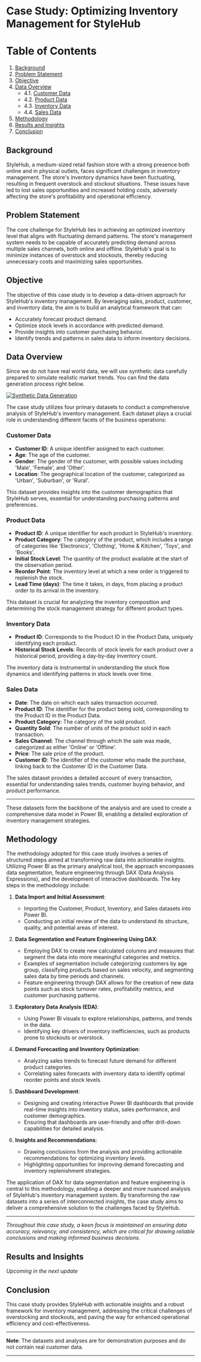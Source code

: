 # Case Study: Optimizing Inventory Management for StyleHub

# Table of Contents
1. [Background](#background)
2. [Problem Statement](#problem-statement)
3. [Objective](#objective)
4. [Data Overview](#data-overview)
    - 4.1. [Customer Data](#customer-data)
    - 4.2. [Product Data](#product-data)
    - 4.3. [Inventory Data](#inventory-data)
    - 4.4. [Sales Data](#sales-data)
5. [Methodology](#methodology)
6. [Results and Insights](#results-and-insights)
7. [Conclusion](#conclusion)

## Background

StyleHub, a medium-sized retail fashion store with a strong presence both online and in physical outlets, faces significant challenges in inventory management. The store's inventory dynamics have been fluctuating, resulting in frequent overstock and stockout situations. These issues have led to lost sales opportunities and increased holding costs, adversely affecting the store's profitability and operational efficiency.

## Problem Statement

The core challenge for StyleHub lies in achieving an optimized inventory level that aligns with fluctuating demand patterns. The store's management system needs to be capable of accurately predicting demand across multiple sales channels, both online and offline. StyleHub's goal is to minimize instances of overstock and stockouts, thereby reducing unnecessary costs and maximizing sales opportunities.

## Objective

The objective of this case study is to develop a data-driven approach for StyleHub's inventory management. By leveraging sales, product, customer, and inventory data, the aim is to build an analytical framework that can:

- Accurately forecast product demand.
- Optimize stock levels in accordance with predicted demand.
- Provide insights into customer purchasing behavior.
- Identify trends and patterns in sales data to inform inventory decisions.

## Data Overview

Since we do not have real world data, we will use synthetic data carefully prepared to simulate realistic market trends. You can find the data generation process right below.

[![Synthetic Data Generation](https://img.shields.io/badge/Data%20Generation-yellow?logo=Google-Colab)](https://colab.research.google.com/drive/1EHGjwo323nD9McHyVJi-u0EdfYW2I_ub?usp=sharing)

The case study utilizes four primary datasets to conduct a comprehensive analysis of StyleHub's inventory management. Each dataset plays a crucial role in understanding different facets of the business operations:

### Customer Data
- **Customer ID**: A unique identifier assigned to each customer.
- **Age**: The age of the customer.
- **Gender**: The gender of the customer, with possible values including 'Male', 'Female', and 'Other'.
- **Location**: The geographical location of the customer, categorized as 'Urban', 'Suburban', or 'Rural'.

This dataset provides insights into the customer demographics that StyleHub serves, essential for understanding purchasing patterns and preferences.

### Product Data
- **Product ID**: A unique identifier for each product in StyleHub's inventory.
- **Product Category**: The category of the product, which includes a range of categories like 'Electronics', 'Clothing', 'Home & Kitchen', 'Toys', and 'Books'.
- **Initial Stock Level**: The quantity of the product available at the start of the observation period.
- **Reorder Point**: The inventory level at which a new order is triggered to replenish the stock.
- **Lead Time (days)**: The time it takes, in days, from placing a product order to its arrival in the inventory.

This dataset is crucial for analyzing the inventory composition and determining the stock management strategy for different product types.

### Inventory Data
- **Product ID**: Corresponds to the Product ID in the Product Data, uniquely identifying each product.
- **Historical Stock Levels**: Records of stock levels for each product over a historical period, providing a day-by-day inventory count.

The inventory data is instrumental in understanding the stock flow dynamics and identifying patterns in stock levels over time.

### Sales Data
- **Date**: The date on which each sales transaction occurred.
- **Product ID**: The identifier for the product being sold, corresponding to the Product ID in the Product Data.
- **Product Category**: The category of the sold product.
- **Quantity Sold**: The number of units of the product sold in each transaction.
- **Sales Channel**: The channel through which the sale was made, categorized as either 'Online' or 'Offline'.
- **Price**: The sale price of the product.
- **Customer ID**: The identifier of the customer who made the purchase, linking back to the Customer ID in the Customer Data.

The sales dataset provides a detailed account of every transaction, essential for understanding sales trends, customer buying behavior, and product performance.

---

These datasets form the backbone of the analysis and are used to create a comprehensive data model in Power BI, enabling a detailed exploration of inventory management strategies.

## Methodology

The methodology adopted for this case study involves a series of structured steps aimed at transforming raw data into actionable insights. Utilizing Power BI as the primary analytical tool, the approach encompasses data segmentation, feature engineering through DAX (Data Analysis Expressions), and the development of interactive dashboards. The key steps in the methodology include:

1. **Data Import and Initial Assessment**:
   - Importing the Customer, Product, Inventory, and Sales datasets into Power BI.
   - Conducting an initial review of the data to understand its structure, quality, and potential areas of interest.

2. **Data Segmentation and Feature Engineering Using DAX**:
   - Employing DAX to create new calculated columns and measures that segment the data into more meaningful categories and metrics.
   - Examples of segmentation include categorizing customers by age group, classifying products based on sales velocity, and segmenting sales data by time periods and channels.
   - Feature engineering through DAX allows for the creation of new data points such as stock turnover rates, profitability metrics, and customer purchasing patterns.

3. **Exploratory Data Analysis (EDA)**:
   - Using Power BI visuals to explore relationships, patterns, and trends in the data.
   - Identifying key drivers of inventory inefficiencies, such as products prone to stockouts or overstock.

4. **Demand Forecasting and Inventory Optimization**:
   - Analyzing sales trends to forecast future demand for different product categories.
   - Correlating sales forecasts with inventory data to identify optimal reorder points and stock levels.

5. **Dashboard Development**:
   - Designing and creating interactive Power BI dashboards that provide real-time insights into inventory status, sales performance, and customer demographics.
   - Ensuring that dashboards are user-friendly and offer drill-down capabilities for detailed analysis.

6. **Insights and Recommendations**:
   - Drawing conclusions from the analysis and providing actionable recommendations for optimizing inventory levels.
   - Highlighting opportunities for improving demand forecasting and inventory replenishment strategies.

The application of DAX for data segmentation and feature engineering is central to this methodology, enabling a deeper and more nuanced analysis of StyleHub's inventory management system. By transforming the raw datasets into a series of interconnected insights, the case study aims to deliver a comprehensive solution to the challenges faced by StyleHub.

---

*Throughout this case study, a keen focus is maintained on ensuring data accuracy, relevancy, and consistency, which are critical for drawing reliable conclusions and making informed business decisions.*


## Results and Insights

*Upcoming in the next update*

## Conclusion

This case study provides StyleHub with actionable insights and a robust framework for inventory management, addressing the critical challenges of overstocking and stockouts, and paving the way for enhanced operational efficiency and cost-effectiveness.

---

**Note**: The datasets and analyses are for demonstration purposes and do not contain real customer data.

---
